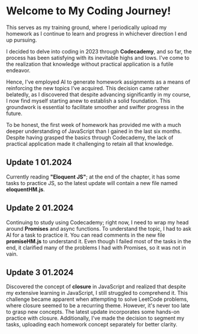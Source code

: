 # Welcome to My Coding Journey!

This serves as my training ground, where I periodically upload my homework as I continue to learn and progress in whichever direction I end up pursuing.

I decided to delve into coding in 2023 through **Codecademy**, and so far, the process has been satisfying with its inevitable highs and lows. I've come to the realization that knowledge without practical application is a futile endeavor.

Hence, I've employed AI to generate homework assignments as a means of reinforcing the new topics I've acquired. This decision came rather belatedly, as I discovered that despite advancing significantly in my course, I now find myself starting anew to establish a solid foundation. This groundwork is essential to facilitate smoother and swifter progress in the future.

To be honest, the first week of homework has provided me with a much deeper understanding of JavaScript than I gained in the last six months. Despite having grasped the basics through Codecademy, the lack of practical application made it challenging to retain all that knowledge.

## Update 1 01.2024
Currently reading **"Eloquent JS"**; at the end of the chapter, it has some tasks to practice JS, so the latest update will contain a new file named __eloquentHM.js__.

## Update 2 01.2024
Continuing to study using Codecademy; right now, I need to wrap my head around **Promises** and async functions. To understand the topic, I had to ask AI for a task to practice it. You can read comments in the new file __promiseHM.js__ to understand it. Even though I failed most of the tasks in the end, it clarified many of the problems I had with Promises, so it was not in vain.

## Update 3 01.2024
Discovered the concept of __closure__ in JavaScript and realized that despite my extensive learning in JavaScript, I still struggled to comprehend it. This challenge became apparent when attempting to solve LeetCode problems, where closure seemed to be a recurring theme. However, it's never too late to grasp new concepts. The latest update incorporates some hands-on practice with closure. Additionally, I've made the decision to segment my tasks, uploading each homework concept separately for better clarity.